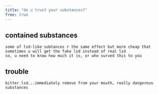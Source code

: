 ```yaml
---
title: "do u trust your substances?"
free: true
---
```


## contained substances
    some of lsd-like subtances r the same effect but more cheap that sometimes u will get the fake lsd instead of real lsd
    so, u need to know how much it is, or who surved this to you
## trouble
    bitter lsd...immediately remove from your mouth, really dangerous substances